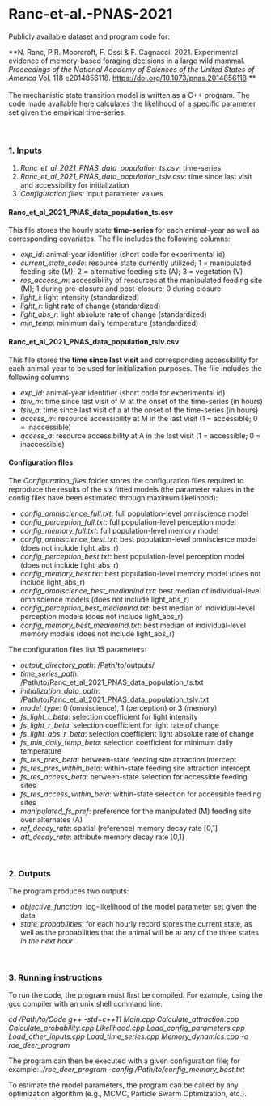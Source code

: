 # Ranc-et-al.-PNAS-2021

Publicly available dataset and program code for:

**N. Ranc, P.R. Moorcroft, F. Ossi & F. Cagnacci. 2021. Experimental evidence of memory-based foraging decisions in a large wild mammal. *Proceedings of the National Academy of Sciences of the United States of America* Vol. 118 e2014856118. https://doi.org/10.1073/pnas.2014856118
**
<br> 
<br>
The mechanistic state transition model is written as a C++ program. The code made available here calculates the likelihood of a specific parameter set given the empirical time-series.\
<br>
<br>

### 1. Inputs
1. *Ranc_et_al_2021_PNAS_data_population_ts.csv*: time-series
1. *Ranc_et_al_2021_PNAS_data_population_tslv.csv*: time since last visit and accessibility for initialization
1. *Configuration files*: input parameter values

#### Ranc_et_al_2021_PNAS_data_population_ts.csv
This file stores the hourly state **time-series** for each animal-year as well as corresponding covariates. The file includes the following columns:
* *exp_id*: animal-year identifier (short code for experimental id)
* *current_state_code*: resource state currently utilized; 1 = manipulated feeding site (M); 2 = alternative feeding site (A); 3 = vegetation (V)
* *res_access_m*: accessibility of resources at the manipulated feeding site (M); 1 during pre-closure and post-closure; 0 during closure
* *light_i*: light intensity (standardized)
* *light_r*: light rate of change (standardized)
* *light_abs_r*: light absolute rate of change (standardized)
* *min_temp*: minimum daily temperature (standardized)

#### Ranc_et_al_2021_PNAS_data_population_tslv.csv
This file stores the **time since last visit** and corresponding accessibility for each animal-year to be used for initialization purposes. The file includes the following columns:
* *exp_id*: animal-year identifier (short code for experimental id)
* *tslv_m*: time since last visit of M at the onset of the time-series (in hours)
* *tslv_a*: time since last visit of a at the onset of the time-series (in hours)
* *access_m*: resource accessibility at M in the last visit (1 = accessible; 0 = inaccessible)
* *access_a*: resource accessibility at A in the last visit (1 = accessible; 0 = inaccessible)

#### Configuration files
The *Configuration_files* folder stores the configuration files required to reproduce the results of the six fitted models (the parameter values in the config files have been estimated through maximum likelihood):
* *config_omniscience_full.txt*: full population-level omniscience model
* *config_perception_full.txt*: full population-level perception model
* *config_memory_full.txt*: full population-level memory model
* *config_omniscience_best.txt*: best population-level omniscience model (does not include light_abs_r)
* *config_perception_best.txt*: best population-level perception model (does not include light_abs_r)
* *config_memory_best.txt*: best population-level memory model (does not include light_abs_r)
* *config_omniscience_best_medianInd.txt*: best median of individual-level omniscience models (does not include light_abs_r)
* *config_perception_best_medianInd.txt*: best median of individual-level perception models (does not include light_abs_r)
* *config_memory_best_medianInd.txt*: best median of individual-level memory models (does not include light_abs_r)

The configuration files list 15 parameters:
* *output_directory_path*: /Path/to/outputs/
* *time_series_path*: /Path/to/Ranc_et_al_2021_PNAS_data_population_ts.txt
* *initialization_data_path*: /Path/to/Ranc_et_al_2021_PNAS_data_population_tslv.txt
* *model_type*: 0 (omniscience), 1 (perception) or 3 (memory)
* *fs_light_i_beta*: selection coefficient for light intensity
* *fs_light_r_beta*: selection coefficient for light rate of change
* *fs_light_abs_r_beta*: selection coefficient light absolute rate of change
* *fs_min_daily_temp_beta*: selection coefficient for minimum daily temperature
* *fs_res_pres_beta*: between-state feeding site attraction intercept
* *fs_res_pres_within_beta*: within-state feeding site attraction intercept
* *fs_res_access_beta*: between-state selection for accessible feeding sites
* *fs_res_access_within_beta*: within-state selection for accessible feeding sites
* *manipulated_fs_pref*: preference for the manipulated (M) feeding site over alternates (A)
* *ref_decay_rate*: spatial (reference) memory decay rate [0,1]
* *att_decay_rate*: attribute memory decay rate [0,1]
<br>


### 2. Outputs
The program produces two outputs:
* *objective_function*: log-likelihood of the model parameter set given the data
* *state_probabilities*: for each hourly record stores the current state, as well as the probabilities that the animal will be at any of the three states *in the next hour*
<br>


### 3. Running instructions
To run the code, the program must first be compiled. For example, using the gcc compiler with an unix shell command line:

*cd /Path/to/Code*
*g++ -std=c++11 Main.cpp Calculate_attraction.cpp Calculate_probability.cpp Likelihood.cpp Load_config_parameters.cpp Load_other_inputs.cpp Load_time_series.cpp Memory_dynamics.cpp -o roe_deer_program*
<br>

The program can then be executed with a given configuration file; for example:
*./roe_deer_program -config /Path/to/config_memory_best.txt*
<br>

To estimate the model parameters, the  program can be called by any optimization algorithm (e.g., MCMC, Particle Swarm Optimization, etc.).
